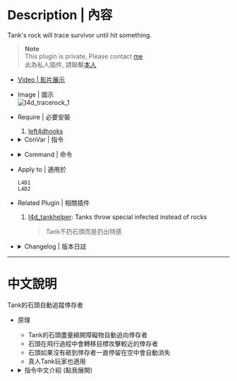 # Description | 內容
Tank's rock will trace survivor until hit something.

> __Note__ <br/>
This plugin is private, Please contact [me](https://github.com/fbef0102/Game-Private_Plugin#私人插件列表-private-plugins-list)<br/>
此為私人插件, 請聯繫[本人](https://github.com/fbef0102/Game-Private_Plugin#私人插件列表-private-plugins-list)

* [Video | 影片展示](https://youtu.be/W45JutNDX0Q)

* Image | 圖示
	<br/>![l4d_tracerock_1](image/l4d_tracerock_1.gif)

* Require | 必要安裝
	1. [left4dhooks](https://forums.alliedmods.net/showthread.php?t=321696)

* <details><summary>ConVar | 指令</summary>

	* cfg/sourcemod/l4d_tracerock.cfg
		```php
		//  0=Disable, 1=Enable this plugin 
		l4d_tracerock_enable "1"

		// The chance of trace of rock [0-100](int)
		l4d_tracerock_chance "100"

		// Trace rock's speed
		l4d_tracerock_speed "300"

		// (L4D2) Set trace rock's glow type. 0 = OFF, 1 = OnUse (doesn't works well), 2 = OnLookAt (doesn't works well), 3 = Constant (better results)
		l4d_tracerock_glow_type "3"

		// (L4D2) Set trace rock's glow range
		l4d_tracerock_glow_range "1500"

		// (L4D2) Set trace rock's glow color. RGB Color255 - Red Green Blue. [-1 -1 -1: Random]
		l4d_tracerock_glow_color "-1 -1 -1"

		// (L4D2) Add a flashing effect on glowing trace rock.(0 = OFF, 1 = ON)
		l4d_tracerock_glow_flashing "1"

		// Set trace rock's self kill timer.
		l4d_tracerock_kill "30.0"

		// Trace rock update time interval.
		l4d_tracerock_time_interval "0.03"
		```
</details>

* <details><summary>Command | 命令</summary>
	
	None
</details>


* Apply to | 適用於
	```
	L4D1
	L4D2
	```

* Related Plugin | 相關插件
	1. [l4d_tankhelper](https://github.com/fbef0102/L4D1_2-Plugins/tree/master/l4d_tankhelper): Tanks throw special infected instead of rocks
		> Tank不扔石頭而是扔出特感

* <details><summary>Changelog | 版本日誌</summary>

	```php
	//Pan Xiaohai @ 2010-2011
	//Harry @ 2021-2023
	```
	* v1.4h
		* Use left4dhooks to optimize code

	* v1.3h
		* Remake code
		* Add Glow (L4D2 only)
		* Add rock's self kill timer

	* v1.0
		* [By Pan Xiaohai](https://forums.alliedmods.net/showthread.php?t=134537)
</details>

- - - -
# 中文說明
Tank的石頭自動追蹤倖存者

* 原理
	* Tank的石頭盡量繞開障礙物自動追向倖存者
	* 石頭在飛行過程中會轉移目標攻擊較近的倖存者
	* 石頭如果沒有砸到倖存者一直停留在空中會自動消失
	* 真人Tank玩家也適用

* <details><summary>指令中文介紹 (點我展開)</summary>

	* cfg/sourcemod/l4d_tracerock.cfg
		```php
		//  0=關閉插件, 1=起動插件
		l4d_tracerock_enable "1"

		// Tank的石頭變成追蹤石頭的機率 [1-100]%
		l4d_tracerock_chance "100"

		// 追蹤石頭的飛行速度
		l4d_tracerock_speed "300"

		// (L4D2) 追蹤石頭的光圈型態. 0 = 關閉光圈, 1 = 使用時才發光 (沒捨用), 2 = 看到時才發光 (沒捨用), 3 = 隔牆發光 (建議使用此值)
		l4d_tracerock_glow_type "3"

		// (L4D2) 追蹤石頭的光圈發光範圍
		l4d_tracerock_glow_range "1500"

		// (L4D2) 追蹤石頭的光圈顏色，填入RGB三色 (三個數值介於0~255，需要空格) [-1 -1 -1 = 隨機顏色]
		l4d_tracerock_glow_color "-1 -1 -1"

		// (L4D2) 追蹤石頭的光圈會閃爍 (0 = 關閉, 1 = 開啟)
		l4d_tracerock_glow_flashing "1"

		// Tank丟出去的追蹤石頭，過了30秒之後沒砸中則自動銷毀
		l4d_tracerock_kill "30.0"

		// 更新追蹤石頭的時間間格 (間隔越短，越容易改變飛行軌跡精準砸中)
		l4d_tracerock_time_interval "0.03"
		```
</details>
